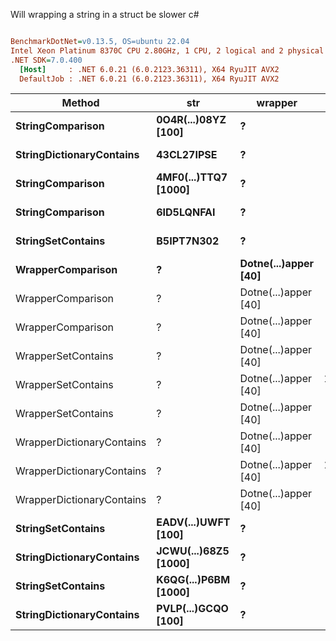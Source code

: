 Will wrapping a string in a struct be slower c#
``` ini

BenchmarkDotNet=v0.13.5, OS=ubuntu 22.04
Intel Xeon Platinum 8370C CPU 2.80GHz, 1 CPU, 2 logical and 2 physical cores
.NET SDK=7.0.400
  [Host]     : .NET 6.0.21 (6.0.2123.36311), X64 RyuJIT AVX2
  DefaultJob : .NET 6.0.21 (6.0.2123.36311), X64 RyuJIT AVX2


```
|                    Method |                  str |              wrapper |          Mean |     Error |    StdDev | Allocated |
|-------------------------- |--------------------- |--------------------- |--------------:|----------:|----------:|----------:|
|          **StringComparison** |  **0O4R(...)08YZ [100]** |                    **?** |     **0.4271 ns** | **0.0051 ns** | **0.0045 ns** |         **-** |
|  **StringDictionaryContains** |           **43CL27IPSE** |                    **?** |    **11.8617 ns** | **0.0168 ns** | **0.0140 ns** |         **-** |
|          **StringComparison** | **4MF0(...)TTQ7 [1000]** |                    **?** |     **0.4134 ns** | **0.0028 ns** | **0.0024 ns** |         **-** |
|          **StringComparison** |           **6ID5LQNFAI** |                    **?** |     **0.4222 ns** | **0.0080 ns** | **0.0075 ns** |         **-** |
|         **StringSetContains** |           **B5IPT7N302** |                    **?** |     **9.7514 ns** | **0.0088 ns** | **0.0078 ns** |         **-** |
|         **WrapperComparison** |                    **?** | **Dotne(...)apper [40]** |     **0.4158 ns** | **0.0046 ns** | **0.0043 ns** |         **-** |
|         WrapperComparison |                    ? | Dotne(...)apper [40] |     0.6849 ns | 0.0546 ns | 0.0484 ns |         - |
|         WrapperComparison |                    ? | Dotne(...)apper [40] |     0.4144 ns | 0.0054 ns | 0.0050 ns |         - |
|        WrapperSetContains |                    ? | Dotne(...)apper [40] |    13.9587 ns | 0.0057 ns | 0.0048 ns |         - |
|        WrapperSetContains |                    ? | Dotne(...)apper [40] | 1,069.3657 ns | 0.1921 ns | 0.1703 ns |         - |
|        WrapperSetContains |                    ? | Dotne(...)apper [40] |   110.0915 ns | 0.0280 ns | 0.0248 ns |         - |
| WrapperDictionaryContains |                    ? | Dotne(...)apper [40] |    14.1629 ns | 0.0028 ns | 0.0023 ns |         - |
| WrapperDictionaryContains |                    ? | Dotne(...)apper [40] | 1,070.1253 ns | 0.1735 ns | 0.1538 ns |         - |
| WrapperDictionaryContains |                    ? | Dotne(...)apper [40] |   108.2430 ns | 0.0183 ns | 0.0153 ns |         - |
|         **StringSetContains** |  **EADV(...)UWFT [100]** |                    **?** |    **39.4488 ns** | **0.0080 ns** | **0.0075 ns** |         **-** |
|  **StringDictionaryContains** | **JCWU(...)68Z5 [1000]** |                    **?** |   **371.0612 ns** | **0.0641 ns** | **0.0536 ns** |         **-** |
|         **StringSetContains** | **K6QG(...)P6BM [1000]** |                    **?** |   **369.0600 ns** | **0.0727 ns** | **0.0644 ns** |         **-** |
|  **StringDictionaryContains** |  **PVLP(...)GCQO [100]** |                    **?** |    **36.9058 ns** | **0.0165 ns** | **0.0146 ns** |         **-** |

